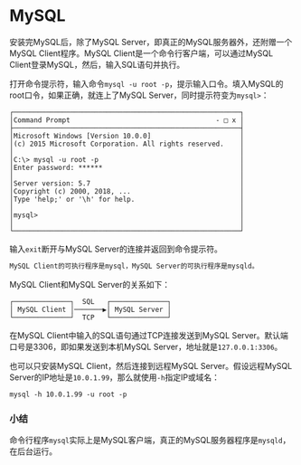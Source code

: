 # MySQL

安装完MySQL后，除了MySQL Server，即真正的MySQL服务器外，还附赠一个MySQL Client程序。MySQL Client是一个命令行客户端，可以通过MySQL Client登录MySQL，然后，输入SQL语句并执行。

打开命令提示符，输入命令`mysql -u root -p`，提示输入口令。填入MySQL的root口令，如果正确，就连上了MySQL Server，同时提示符变为`mysql>`：

```ascii
┌────────────────────────────────────────────────────────┐
│Command Prompt                                    - □ x │
├────────────────────────────────────────────────────────┤
│Microsoft Windows [Version 10.0.0]                      │
│(c) 2015 Microsoft Corporation. All rights reserved.    │
│                                                        │
│C:\> mysql -u root -p                                   │
│Enter password: ******                                  │
│                                                        │
│Server version: 5.7                                     │
│Copyright (c) 2000, 2018, ...                           │
│Type 'help;' or '\h' for help.                          │
│                                                        │
│mysql>                                                  │
│                                                        │
└────────────────────────────────────────────────────────┘
```

输入`exit`断开与MySQL Server的连接并返回到命令提示符。

```alert type=tip title=提示
MySQL Client的可执行程序是mysql，MySQL Server的可执行程序是mysqld。
```

MySQL Client和MySQL Server的关系如下：

```ascii
┌──────────────┐  SQL   ┌──────────────┐
│ MySQL Client │───────▶│ MySQL Server │
└──────────────┘  TCP   └──────────────┘
```

在MySQL Client中输入的SQL语句通过TCP连接发送到MySQL Server。默认端口号是3306，即如果发送到本机MySQL Server，地址就是`127.0.0.1:3306`。

也可以只安装MySQL Client，然后连接到远程MySQL Server。假设远程MySQL Server的IP地址是`10.0.1.99`，那么就使用`-h`指定IP或域名：

```plain
mysql -h 10.0.1.99 -u root -p
```

### 小结

命令行程序`mysql`实际上是MySQL客户端，真正的MySQL服务器程序是`mysqld`，在后台运行。
